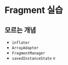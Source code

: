 # Fragment 실습

## 모르는 개념

- `inflater` 
- `ArrayAdapter`
- `FragmentManager`
- `savedInstanceState` v

